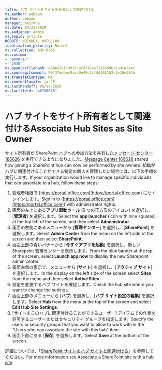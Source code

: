 ```yaml
---
title: ハブ サイトをサイト所有者として関連付ける
ms.author: pebaum
author: pebaum
manager: mnirkhe
ms.date: 04/21/2020
ms.audience: Admin
ms.topic: article
ROBOTS: NOINDEX, NOFOLLOW
localization_priority: Normal
ms.collection: Adm_O365
ms.custom:
- "9000717"
- "2638"
ms.openlocfilehash: 8866629f73d31cafd33bee712bbb9ba7adce844c
ms.sourcegitcommit: 90f37eebec9aaa9e49c2cf4d201152c5e20e384b
ms.translationtype: MT
ms.contentlocale: ja-JP
ms.lasthandoff: 08/17/2020
ms.locfileid: "46786678"
---
```

# <a name="associate-hub-sites-as-site-owner"></a><span data-ttu-id="346eb-102">ハブ サイトをサイト所有者として関連付ける</span><span class="sxs-lookup"><span data-stu-id="346eb-102">Associate Hub Sites as Site Owner</span></span>

<span data-ttu-id="346eb-103">サイト所有者が SharePoint ハブへの参加方法を共有した[メッセージ センター 186626](https://admin.microsoft.com/Adminportal/Home?source=applauncher#/MessageCenter?id=MC186626) を実行できるようになりました。</span><span class="sxs-lookup"><span data-stu-id="346eb-103">[Message Center 186626](https://admin.microsoft.com/Adminportal/Home?source=applauncher#/MessageCenter?id=MC186626) shared how joining a SharePoint hub can now be performed by site owners.</span></span> <span data-ttu-id="346eb-104">組織がハブに関連付けることができる特定の個人を管理したい場合には、以下の手順を実行します。</span><span class="sxs-lookup"><span data-stu-id="346eb-104">If your organization would like to manage specific individuals that can associate to a hub, follow these steps:</span></span> 

1. <span data-ttu-id="346eb-105">管理者権限で [https://portal.office.com](https://portal.office.com) にサインインします。</span><span class="sxs-lookup"><span data-stu-id="346eb-105">Sign in to ([https://portal.office.com](https://portal.office.com)) with administrator rights.</span></span>
2. <span data-ttu-id="346eb-106">画面の左上にある**アプリ起動ツール** (9 つの正方形のアイコン) を選択し、[**管理者**] を選択します。</span><span class="sxs-lookup"><span data-stu-id="346eb-106">Select the **app launcher** (icon with nine squares) at the top left of the screen, and then select **Administrator**.</span></span>
3. <span data-ttu-id="346eb-107">画面の左側にあるメニューから [**管理センター**] を選択し、[**SharePoint**] を選択します。</span><span class="sxs-lookup"><span data-stu-id="346eb-107">Select **Admin Center** from the menu on the left side of the screen and then select **SharePoint**.</span></span>
4. <span data-ttu-id="346eb-108">画面上部の青いバナーから [**今すぐアプリを起動**] を選択し、新しい Sharepoint 管理センターを表示します。</span><span class="sxs-lookup"><span data-stu-id="346eb-108">From the blue banner at the top of the screen, select **Launch app now** to display the new Sharepoint admin center.</span></span>
5. <span data-ttu-id="346eb-109">画面左側の表示で、メニューから [**サイト**] を選択し、[**アクティブ サイト**] を選択します。</span><span class="sxs-lookup"><span data-stu-id="346eb-109">In the display on the left side of the screen select **Sites** from the menu and then select **Active Sites**.</span></span>
6. <span data-ttu-id="346eb-110">設定を変更するハブ サイトを確認します。</span><span class="sxs-lookup"><span data-stu-id="346eb-110">Check the hub site where you want to change the settings.</span></span>
7. <span data-ttu-id="346eb-111">画面上部のメニューから [**ハブ**] を選択し、[**ハブ サイト設定の編集**] を選択します。</span><span class="sxs-lookup"><span data-stu-id="346eb-111">Select **Hub** from the menu at the top of the screen and select **Edit Hub Site Settings**.</span></span>
8. <span data-ttu-id="346eb-112">[サイトをこのハブに関連付けることができるユーザー] アイテムでの作業を許可するユーザーまたはセキュリティ グループを指定します。</span><span class="sxs-lookup"><span data-stu-id="346eb-112">Specify the users or security groups that you want to allow to work with in the "Users who can associate the site with this hub" item.</span></span>
9. <span data-ttu-id="346eb-113">画面下部にある [**保存**] を選択します。</span><span class="sxs-lookup"><span data-stu-id="346eb-113">Select **Save** at the bottom of the screen.</span></span>

<span data-ttu-id="346eb-114">詳細については、「[SharePoint サイトをハブ サイトと関連付ける](https://support.office.com/article/associate-a-sharepoint-site-with-a-hub-site-ae0009fd-af04-4d3d-917d-88edb43efc05)」を参照してください。</span><span class="sxs-lookup"><span data-stu-id="346eb-114">For more information see [Associate a SharePoint site with a hub site](https://support.office.com/article/associate-a-sharepoint-site-with-a-hub-site-ae0009fd-af04-4d3d-917d-88edb43efc05).</span></span> 